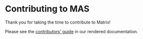 # Contributing to MAS

Thank you for taking the time to contribute to Matrix!

Please see the [contributors' guide](https://element-hq.github.io/matrix-authentication-service/development/contributing.html) in our rendered documentation.
